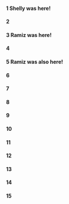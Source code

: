 #### 1 Shelly was here!
#### 2
#### 3 Ramiz was here!
#### 4
#### 5 Ramiz was also here!
#### 6
#### 7
#### 8
#### 9
#### 10
#### 11
#### 12
#### 13
#### 14
#### 15